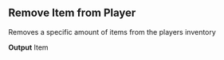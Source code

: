 ## Remove Item from Player

Removes a specific amount of items from the players inventory
<br>

**Output**
Item
<br>

